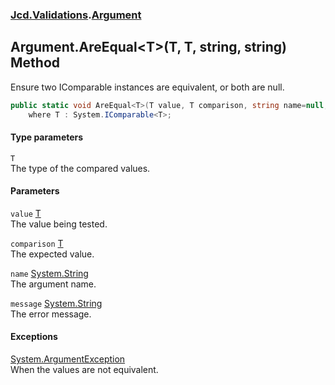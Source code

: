 ### [Jcd.Validations](Jcd_Validations.md 'Jcd.Validations').[Argument](Jcd_Validations_Argument.md 'Jcd.Validations.Argument')
## Argument.AreEqual&lt;T&gt;(T, T, string, string) Method
Ensure two IComparable instances are equivalent, or both are null.  
```csharp
public static void AreEqual<T>(T value, T comparison, string name=null, string message=null)
    where T : System.IComparable<T>;
```
#### Type parameters
<a name='Jcd_Validations_Argument_AreEqual_T_(T_T_string_string)_T'></a>
`T`  
The type of the compared values.
  
#### Parameters
<a name='Jcd_Validations_Argument_AreEqual_T_(T_T_string_string)_value'></a>
`value` [T](Jcd_Validations_Argument_AreEqual_T_(T_T_string_string).md#Jcd_Validations_Argument_AreEqual_T_(T_T_string_string)_T 'Jcd.Validations.Argument.AreEqual&lt;T&gt;(T, T, string, string).T')  
The value being tested.
  
<a name='Jcd_Validations_Argument_AreEqual_T_(T_T_string_string)_comparison'></a>
`comparison` [T](Jcd_Validations_Argument_AreEqual_T_(T_T_string_string).md#Jcd_Validations_Argument_AreEqual_T_(T_T_string_string)_T 'Jcd.Validations.Argument.AreEqual&lt;T&gt;(T, T, string, string).T')  
The expected value.
  
<a name='Jcd_Validations_Argument_AreEqual_T_(T_T_string_string)_name'></a>
`name` [System.String](https://docs.microsoft.com/en-us/dotnet/api/System.String 'System.String')  
The argument name.
  
<a name='Jcd_Validations_Argument_AreEqual_T_(T_T_string_string)_message'></a>
`message` [System.String](https://docs.microsoft.com/en-us/dotnet/api/System.String 'System.String')  
The error message.
  
#### Exceptions
[System.ArgumentException](https://docs.microsoft.com/en-us/dotnet/api/System.ArgumentException 'System.ArgumentException')  
When the values are not equivalent.
